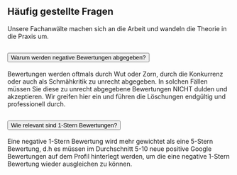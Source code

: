 <section class="faq py-md-5 px-3 px-lg-0" id="faq">
        <div class="container">
            <div class="text-md-center">
                <h1 class="fw-bold">Häufig gestellte Fragen</h1>
                <p class="d-none d-md-block">
                    Unsere Fachanwälte machen sich an die Arbeit und wandeln die Theorie in die Praxis um.
                </p>
                <div class="faq-content">
                    <div class="accordion accordion-flush" id="accordionFlushExample">
                        <div class="accordion-item">
                            <h2 class="accordion-header" id="flush-headingThree-1">
                                <button class="accordion-button collapsed shadow-none bg-transparent" type="button" data-bs-toggle="collapse" data-bs-target="#flush-collapseThree-1" aria-expanded="false" aria-controls="flush-collapseThree-1">
                                    <span>Warum werden negative Bewertungen abgegeben?</span>
                                </button>
                            </h2>
                            <div id="flush-collapseThree-1" class="accordion-collapse collapse" aria-labelledby="flush-headingThree-1" data-bs-parent="#accordionFlushExample">
                                <div class="accordion-body">
                                    <p>Bewertungen werden oftmals durch Wut oder Zorn, durch die Konkurrenz oder auch als Schmähkritik zu unrecht abgegeben. In solchen Fällen müssen Sie diese zu unrecht abgegebene Bewertungen NICHT dulden und akzeptieren. Wir greifen hier ein und führen die Löschungen endgültig und professionell durch.</p>
                                </div>
                            </div>
                        </div>
                        <div class="accordion-item">
                            <h2 class="accordion-header" id="flush-headingThree-2">
                                <button class="accordion-button collapsed shadow-none bg-transparent" type="button" data-bs-toggle="collapse" data-bs-target="#flush-collapseThree-2" aria-expanded="false" aria-controls="flush-collapseThree-2">
                                    <span>Wie relevant sind 1-Stern Bewertungen?</span>
                                </button>
                            </h2>
                            <div id="flush-collapseThree-2" class="accordion-collapse collapse" aria-labelledby="flush-headingThree-2" data-bs-parent="#accordionFlushExample">
                                <div class="accordion-body">
                                    <p>Eine negative 1-Stern Bewertung wird mehr gewichtet als eine 5-Stern Bewertung, d.h es müssen im Durchschnitt 5-10 neue positive Google Bewertungen auf dem Profil hinterlegt werden, um die eine negative 1-Stern Bewertung wieder ausgleichen zu können.</p>
                                </div>
                            </div>
                        </div>
                    </div>
                </div> 
            </div>
        </div>
    </section>